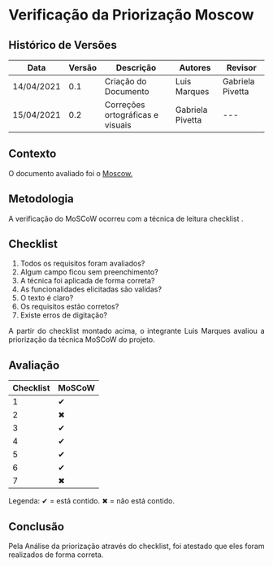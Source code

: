 # Verificação da Priorização Moscow
## Histórico de Versões

| Data       | Versão | Descrição            | Autores      | Revisor |
| ---------- | ------ | -------------------- | ------------ | ------- |
| 14/04/2021 | 0.1    | Criação do Documento | Luis Marques | Gabriela Pivetta |
| 15/04/2021 | 0.2    | Correções ortográficas e visuais | Gabriela Pivetta | ---     |

## Contexto

<p align="justify">O documento avaliado foi o <a href = "https://requisitos-de-software.github.io/2020.2-Meu-Gov.br/Elicitacao/Priorizacao/moscow/" > Moscow. </a> </p>

## Metodologia

<p align="justify">A verificação do MoSCoW ocorreu com a técnica de leitura checklist .</p>

## Checklist

1. Todos os requisitos foram avaliados?  
2. Algum campo ficou sem preenchimento?  
3. A técnica foi aplicada de forma correta?  
4. As funcionalidades elicitadas são validas? 
5. O texto é claro?  
6. Os requisitos estão corretos?  
7. Existe erros de digitação?

<p align="justify"> A partir do checklist montado acima, o integrante Luis Marques avaliou a priorização da técnica MoSCoW do projeto. </p>

## Avaliação

| Checklist | MoSCoW |
| --------- | ------ |
| 1         | ✔      |
| 2         | ✖      |
| 3         | ✔      |
| 4         | ✔      |
| 5         | ✔      |
| 6         | ✔      |
| 7         | ✖      |

Legenda: ✔ = está contido. ✖ = não está contido.

## Conclusão

<p align="justify"> Pela Análise da priorização através do checklist, foi atestado que eles foram realizados de forma correta. </p>
